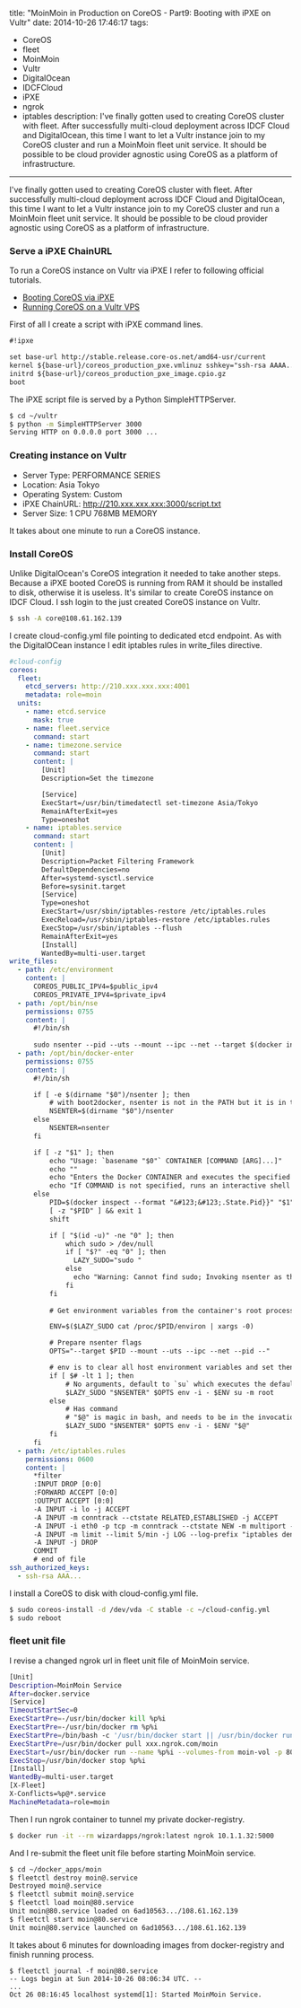 title: "MoinMoin in Production on CoreOS - Part9: Booting with iPXE on Vultr"
date: 2014-10-26 17:46:17
tags:
 - CoreOS
 - fleet
 - MoinMoin
 - Vultr
 - DigitalOcean
 - IDCFCloud
 - iPXE
 - ngrok
 - iptables
description: I've finally gotten used to creating CoreOS cluster with fleet. After successfully multi-cloud deployment across IDCF Cloud and DigitalOcean, this time I want to let a Vultr instance join to my CoreOS cluster and run a MoinMoin fleet unit service. It should be possible to be cloud provider agnostic using CoreOS as a platform of infrastructure.
---

I've finally gotten used to creating CoreOS cluster with fleet. After successfully multi-cloud deployment across IDCF Cloud and DigitalOcean, this time I want to let a Vultr instance join to my CoreOS cluster and run a MoinMoin fleet unit service. It should be possible to be cloud provider agnostic using CoreOS as a platform of infrastructure.

<!-- more -->

### Serve a iPXE ChainURL

To run a CoreOS instance on Vultr via iPXE I refer to following official tutorials.

* [Booting CoreOS via iPXE](https://coreos.com/docs/running-coreos/bare-metal/booting-with-ipxe/)
* [Running CoreOS on a Vultr VPS](https://coreos.com/docs/running-coreos/cloud-providers/vultr/)

First of all I create a script with iPXE command lines. 

``` txt ~/vultr/script.txt
#!ipxe

set base-url http://stable.release.core-os.net/amd64-usr/current
kernel ${base-url}/coreos_production_pxe.vmlinuz sshkey="ssh-rsa AAAA..."
initrd ${base-url}/coreos_production_pxe_image.cpio.gz
boot
```

The iPXE script file is served by a Python SimpleHTTPServer.

``` bash
$ cd ~/vultr
$ python -m SimpleHTTPServer 3000
Serving HTTP on 0.0.0.0 port 3000 ...
```

### Creating instance on Vultr

* Server Type: PERFORMANCE SERIES
* Location: Asia Tokyo 
* Operating System: Custom
* iPXE ChainURL:  http://210.xxx.xxx.xxx:3000/script.txt
* Server Size: 1 CPU 768MB MEMORY

It takes about one minute to run a CoreOS instance.

### Install CoreOS

Unlike DigitalOcean's CoreOS integration it needed to take another steps. Because a iPXE booted CoreOS is running from RAM it should be installed to disk, otherwise it is useless. It's similar to create CoreOS instance on IDCF Cloud. I ssh login to the just created CoreOS instance on Vultr.

``` bash
$ ssh -A core@108.61.162.139
```

I create cloud-config.yml file pointing to dedicated etcd endpoint. As with the DigitalOCean instance I edit iptables rules in write_files directive.

``` yml ~/cloud-config.yml
#cloud-config
coreos:
  fleet:
    etcd_servers: http://210.xxx.xxx.xxx:4001
    metadata: role=moin
  units:
    - name: etcd.service
      mask: true
    - name: fleet.service
      command: start
    - name: timezone.service
      command: start
      content: |
        [Unit]
        Description=Set the timezone

        [Service]
        ExecStart=/usr/bin/timedatectl set-timezone Asia/Tokyo
        RemainAfterExit=yes
        Type=oneshot
    - name: iptables.service
      command: start
      content: |
        [Unit]
        Description=Packet Filtering Framework
        DefaultDependencies=no
        After=systemd-sysctl.service
        Before=sysinit.target
        [Service]
        Type=oneshot
        ExecStart=/usr/sbin/iptables-restore /etc/iptables.rules
        ExecReload=/usr/sbin/iptables-restore /etc/iptables.rules
        ExecStop=/usr/sbin/iptables --flush
        RemainAfterExit=yes
        [Install]
        WantedBy=multi-user.target
write_files:
  - path: /etc/environment
    content: |
      COREOS_PUBLIC_IPV4=$public_ipv4
      COREOS_PRIVATE_IPV4=$private_ipv4
  - path: /opt/bin/nse
    permissions: 0755
    content: |
      #!/bin/sh
      
      sudo nsenter --pid --uts --mount --ipc --net --target $(docker inspect --format="&#123;&#123; .State.Pid }}" $1)
  - path: /opt/bin/docker-enter
    permissions: 0755
    content: |
      #!/bin/sh

      if [ -e $(dirname "$0")/nsenter ]; then
          # with boot2docker, nsenter is not in the PATH but it is in the same folder
          NSENTER=$(dirname "$0")/nsenter
      else
          NSENTER=nsenter
      fi

      if [ -z "$1" ]; then
          echo "Usage: `basename "$0"` CONTAINER [COMMAND [ARG]...]"
          echo ""
          echo "Enters the Docker CONTAINER and executes the specified COMMAND."
          echo "If COMMAND is not specified, runs an interactive shell in CONTAINER."
      else
          PID=$(docker inspect --format "&#123;&#123;.State.Pid}}" "$1")
          [ -z "$PID" ] && exit 1
          shift

          if [ "$(id -u)" -ne "0" ]; then
              which sudo > /dev/null
              if [ "$?" -eq "0" ]; then
                LAZY_SUDO="sudo "
              else
                echo "Warning: Cannot find sudo; Invoking nsenter as the user $USER." >&2
              fi
          fi
          
          # Get environment variables from the container's root process

          ENV=$($LAZY_SUDO cat /proc/$PID/environ | xargs -0)

          # Prepare nsenter flags
          OPTS="--target $PID --mount --uts --ipc --net --pid --"

          # env is to clear all host environment variables and set then anew
          if [ $# -lt 1 ]; then
              # No arguments, default to `su` which executes the default login shell
              $LAZY_SUDO "$NSENTER" $OPTS env -i - $ENV su -m root
          else
              # Has command
              # "$@" is magic in bash, and needs to be in the invocation
              $LAZY_SUDO "$NSENTER" $OPTS env -i - $ENV "$@"
          fi
      fi
  - path: /etc/iptables.rules
    permissions: 0600
    content: |
      *filter
      :INPUT DROP [0:0]
      :FORWARD ACCEPT [0:0]
      :OUTPUT ACCEPT [0:0]
      -A INPUT -i lo -j ACCEPT
      -A INPUT -m conntrack --ctstate RELATED,ESTABLISHED -j ACCEPT
      -A INPUT -i eth0 -p tcp -m conntrack --ctstate NEW -m multiport --dports 22 -j ACCEPT
      -A INPUT -m limit --limit 5/min -j LOG --log-prefix "iptables denied: " --log-level 7
      -A INPUT -j DROP
      COMMIT
      # end of file
ssh_authorized_keys:
  - ssh-rsa AAA...
```

I install a CoreOS to disk with cloud-config.yml file.

``` bash
$ sudo coreos-install -d /dev/vda -C stable -c ~/cloud-config.yml
$ sudo reboot
```

### fleet unit file

I revise a changed ngrok url in fleet unit file of MoinMoin service.

``` bash ~/docker_apps/moin/moin@.service
[Unit]
Description=MoinMoin Service
After=docker.service
[Service]
TimeoutStartSec=0
ExecStartPre=-/usr/bin/docker kill %p%i
ExecStartPre=-/usr/bin/docker rm %p%i
ExecStartPre=/bin/bash -c '/usr/bin/docker start || /usr/bin/docker run -v /usr/local/share/moin/data/pages --name moin-vol xxx.ngrok.com/moin-data true && true'
ExecStartPre=/usr/bin/docker pull xxx.ngrok.com/moin
ExecStart=/usr/bin/docker run --name %p%i --volumes-from moin-vol -p 80:80 xxx.ngrok.com/moin
ExecStop=/usr/bin/docker stop %p%i
[Install]
WantedBy=multi-user.target
[X-Fleet]
X-Conflicts=%p@*.service
MachineMetadata=role=moin
```

Then I run ngrok container to tunnel my private docker-registry.

``` bash
$ docker run -it --rm wizardapps/ngrok:latest ngrok 10.1.1.32:5000
```

And I re-submit the fleet unit file before starting MoinMoin service.
 
``` bash
$ cd ~/docker_apps/moin
$ fleetctl destroy moin@.service
Destroyed moin@.service
$ fleetctl submit moin@.service
$ fleetctl load moin@80.service
Unit moin@80.service loaded on 6ad10563.../108.61.162.139
$ fleetctl start moin@80.service
Unit moin@80.service launched on 6ad10563.../108.61.162.139
```

It takes about 6 minutes for downloading images from docker-registry and finish running process.

```
$ fleetctl journal -f moin@80.service
-- Logs begin at Sun 2014-10-26 08:06:34 UTC. --
...
Oct 26 08:16:45 localhost systemd[1]: Started MoinMoin Service.
```
